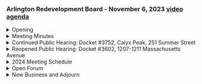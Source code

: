 ### Arlington Redevelopment Board - November 6, 2023  [video](https://www.youtube.com/watch?v=kVAklywVr7c) [agenda](https://arlington.novusagenda.com/agendapublic/MeetingView.aspx?MeetingID=1951&MinutesMeetingID=-1&doctype=Agenda)

<details><summary>Opening</summary> 
<details><summary>	 Rachel Zsembery - 93</summary>

> Good evening, it is November 6th, welcome to the Town of Arlington Redevelopment Board meeting this evening, my name is Rachel Zember, I am the chair of the board, if I could have the other members of the board present in the room, please introduce yourselves. Steve Everlock, good evening. Good evening, Eugene Benson. And we have Ken Lau joining us remotely, hi Ken. Yes, thank you. And we have the director of the Department of Planning and Community Development, Claire Ricker, joining us this evening as well. Thank you. Thank you, Claire.
</details></details>
<details><summary>Meeting Minutes</summary> 
<details><summary>	 Rachel Zsembery - 504</summary>

> All right, let's just go ahead and jump into our first agenda item, which is to review the meeting minutes from the last four meetings. We will start with the meeting minutes from October 2nd, and I will run through and see if there are any additions or corrections to the meeting minutes as posted, starting with Ken. I have none. Great, starting with Gene. I do not have any. Steve? No changes, Madam Chair. And I do not either. Is there a motion to approve the meeting minutes from October 2nd, 2023 as submitted? So moved. Is there a second? Second. I'll take a roll call vote, starting with Ken. Yes. Steve? Yes. Gene? Yes. The meeting minutes have been approved. We'll move on now to the meeting minutes from October 10th, 2023. Are there any additions or corrections, starting with Ken? I have none. Gene? I have none. Steve? No changes. And I have no changes either. Is there a motion to approve the meeting minutes from October 10th, 2023 as submitted? So moved. Is there a second? Second. We'll take a vote, starting with Ken. Yes. Gene? Yes. Steve? Yes. And I have none. And I may ask as well. Those meeting minutes have been approved. We'll move to the meeting minutes from October 16th, 2023. Any additions or corrections, starting with Ken? No. I have none. Gene? Yes. Two very minor corrections. Okay. On the second page, about halfway down, it says the Chair, it should be the Vice-Chair. And then about two-thirds of the way down, it says the Chair, it should be the Vice-Chair. Great. Thank you. Thank you. Thank you for those two changes. Steve, any other additions or corrections?  Nothing here. Great. We'll take, see if there's a motion to approve the October 16th, 2023 meeting minutes as amended. So moved. Is there a second? Second. We'll take a vote, starting with Ken. Yes. Gene?  Yes. Steve? Yes. And I may ask as well. And we will now move to the October 23rd, 2023 meeting minutes. I have one small change. While I'm pulling those up, I will see Ken, if you have any additions or corrections. No. Gene? None. Steve? None. So the only change I have in the second paragraph before the bullet points on the first page, where it says here, the Chair noted that the Board would need to decide whether or not they support the amendments, but they will not address each amendment unless specifically asked to do so. If we could change that to, can not address each amendment unless specifically addressed to do so. That's the only change that I have. And I will see if there is a motion to approve these minutes as amended. So moved. Is there a second? Second. We'll take a vote. Starting with Ken. Yes. Gene?  Yes. Steve? Yes. And I may ask as well. Those meeting minutes have been approved. And that takes us through agenda item number one.
</details></details>
<details><summary>Continued Public Hearing: Docket #3752, Calyx Peak, 251 Summer Street</summary> 
<details><summary>	 Rachel Zsembery - 34</summary>

> Great. We'll now move to agenda item number two, which is the continued public hearing for docket number 3752, Calix Peak at 251 Summer Street. And I will hand it over to Claire Ricker.
</details>
<details><summary>	 Claire Ricker - 105</summary>

> Thank you very much. I have spoken with the representative from Calix Peak several times over the past month or so about updated plans, site plans especially related to this project. And after careful consideration, they have asked that the Board close the hearing that has been continued since June for the, which refers to project plans that were submitted in, I believe it was May 23rd meeting. They will, they may come back with updated plans for a new special permit application. But at this time they are unable to come to terms with the property owner about the site and wish to withdraw.
</details>
<details><summary>	 Rachel Zsembery - 33</summary>

> Great. Thank you for the update, Claire. And as this is an administrative action, I will ask each member of the Board for their perspective to weigh in and we'll start with Ken.
</details>
<details><summary>	 Kin Lau - 9</summary>

> Are they planning to resubmit a different site plan?
</details>
<details><summary>	 Claire Ricker - 106</summary>

> I have heard. This is the last permit, so I just want to believe in the proof of the last permit or if it's off, I will recall to start again. It's my understanding that this is the third and final permit that is available. The Select Board did approve the host community agreement. Really the issue is with the, with Calix Peak and the site. If there is another appropriate site that they're considering, they haven't shared that at this time. I believe they were still trying to work out issues with the property owner, but did not want to continue this hearing any further.
</details>
<details><summary>	 Eugene Benson and Rachel Zsembery - 130</summary>

> All right, thank you. Gene, any questions or comments? I'm not clear whether they're withdrawing their application or they're asking us to close the hearing or they're asking us to rule no on the special permit application. They're asking us to close the hearing without a finding. What does that mean to close the hearing without a finding?  That means that they're withdrawing their application. So we would make a motion in that case to accept the withdrawal of the application and close the hearing for docket number 3752. And they would have to file a new special permit? They would have to start all over again and start a new special permit. Thank you. That answers my question. I have no objections to entertaining a motion to withdraw.
</details>
<details><summary>	 Rachel Zsembery - 207</summary>

> Great. Nor do I think that this has, there have been significant issues we still, they have yet to present in front of us and to belabor it at this point, I think we need to give them the time to see if this can work with their site and their landlord and then have them come back when they have a real project. Yes. Okay. Great. So is there a motion from the board to accept the withdrawal of the application for docket number 3752 and close the docket without finding? So moved. And can I amend in that they would need to file a new special permit application? Correct. With the stipulation that the applicant, should they wish to pursue this project in the future, return to the redevelopment board with a new, a fully new application. Would you accept that amendment? I will accept that. Okay. I will second then. Great. We'll take a roll call vote starting with Ken. Yes. Gene. Yes. Steve. Yes. And I'm a yes as well. So docket number 3752 has been closed without finding and should the applicant wish to pursue a new special permit, they would need to begin that process again. That's correct. Okay. Thank you.
</details></details>
<details><summary>Reopened Public Hearing: Docket #3602, 1207-1211 Massachusetts Avenue</summary> 
<details><summary>	 Rachel Zsembery - 221</summary>

> We will now move on to item number three, which is the reopened public hearing for docket number 3602, 1207 to 1211 Massachusetts Avenue, and I will turn it over to Director Ricker. So this is a request for a continuance of the permit, which is a three-year permit. Mr. Benson advised that given that the final appeal was exhausted in early December of 2020, we have until early December of 2023 to make a decision about whether to extend the existing EDR special permit for this project. The applicant has not indicated, you know, to my knowledge for which amount of time or for how long this permit would need to be extended, only that he wishes that it be extended to some point so that it does not expire in early December. We have no updated plans. It is still the decision still stands. And like I said, we have nothing updated. It is still the same project. I think they're just asking for a continuance of the permit. Great. Thank you. So at this time, I would like to invite the applicant, Jim Doherty, if you'd like to present your request and any other information that you think would be pertinent to the Board. If you could sit, please, so the microphone can pick you up. Thank you.
</details>
<details><summary>	 James Doherty - 292</summary>

> Thank you for having me. Thank you for agreeing to discuss this matter. As I submitted to the Board... Sorry. If you could just introduce yourself for the record. Oh, sure. My name is James Doherty. I'm the owner of 1207 Mass Ave. and 1211 Mass Ave. And collectively, the two parcels involved in this particular development. As many of you know, last time I was here, I mentioned that the hospitality industry, needless to say, was probably the hottest hit. I don't think many people would doubt that through the COVID experience that we had. Recently, going back to the last quarter, I mean the second quarter of this year, the hospitality industry and the jobs reports indicated it's kind of getting back. I think a lot of people have experienced that. I think even somewhat probably into 2002 as well. So I think the project has always been a very viable project. I think it would be a tremendous asset to the community, both from a development standpoint, from a revenue standpoint. And I'm here respectfully asking that it be extended. I did request a two-year extension as part of COVID-19 and then going back to the financial crisis downturn in the beginning 2008 through 10 period. There was similar legislation that was enacted during both of that event back then and then more recently COVID. But I'm here to discuss it with the board and hopefully we all share the goal of it was a vibrant project back then and I think it still is. We just need to get through COVID and I think we're through there. I think you're starting to see people invest versus before. I think they were trying to hold on to their assets.
</details>
<details><summary>	 Rachel Zsembery - 81</summary>

> I'll turn it over to other members of the board in just a minute, but I do have a couple of questions for you. And I do want to say that the hospitality business is one of the businesses that I work in and it's been very vibrant for the past two years. So it's disappointing to me to see that there has not been progress on this site. How far away are you from submitting drawings to the building department?
</details>
<details><summary>	 James Doherty - 23</summary>

> I have nothing mocked up right now for that. That wouldn't happen until something concrete is nailed down for the reuse of it.
</details>
<details><summary>	 Rachel Zsembery - 25</summary>

> Until something is concrete? What is not concrete?  You have an approved site plan, what is not concrete that needs to be nailed down?
</details>
<details><summary>	 James Doherty - 19</summary>

> We need to acquire an operator to operate the hotel and we would need to work through that financially.
</details>
<details><summary>	 Rachel Zsembery - 10</summary>

> You have no progress on an operator at this time?
</details>
<details><summary>	 James Doherty - 15</summary>

> I'm not prepared to tell you tonight that we're here to introduce an operator, no.
</details>
<details><summary>	 Rachel Zsembery - 44</summary>

> That answers my questions. The other interesting thing about the project a few years ago was the restaurant, which was going to be a sit-down nice restaurant. I wonder if you have anybody, company lined up for that sort of restaurant at this point?
</details>
<details><summary>	 James Doherty - 37</summary>

> The restaurant is geared off the hotel use itself. So we would not entertain renting out or identifying and committing to someone for a restaurant until the hotel operator is selected. It just doesn't work that way.
</details>
<details><summary>	 Rachel Zsembery - 30</summary>

> Can you tell us the steps you went through between when you got the special permit and now to attempt to make this project happen during the past three years?
</details>
<details><summary>	 James Doherty - 302</summary>

> Sure. Well, the past three years, just to dial it back for everyone, this project was initially discussed when the RFP went out in terms of the 2016 timeframe. The property was not even controlled and we didn't get in front of the ARB until I believe it was the summer to early fall of 2019. I believe the second hearing was in January 28th, maybe of 20, just before COVID. And I think the approval was done in June of 20. To be honest with you, me, like many property owners at that point, we're very uncertain that we're taking care of a lot of people that were unemployed, that we provide housing for. I was taking care of a mortgage on one of those properties and keeping commercial tenants that easily could have been put to the door in their places. Simultaneous, we continued some discussion with some people that had been interested in the project, but needless to say, they were not in a position to pull a trigger on building. As a person who's in valuation for a living and have a lot of clients who are also in the hospitality business, I don't think many people saw much action at all well through 20, 21, and well into 22. In terms of new construction, that wasn't already financed or committed to contractually for other obligations. So we've done a tremendous amount of effort. We are the people who have put a lot of money, who have paid a lot of money for that property, and are looking to move forward. Just to digress, in the initial hearing, there was a lot of noise around the hearing itself around the project. A lot of those accusations and undercurrent of some of those discussions were not appreciated, still unappreciated.
</details>
<details><summary>	 Rachel Zsembery and James Doherty - 54</summary>

> Excuse me, if you're not going to speak directly, we don't . . . I'm not . . . I'm getting . . . I think I deserve to get to the point. You're very general right now, and I either need you to be really specific or tie this back to the request.
</details>
<details><summary>	 James Doherty - 81</summary>

> I'm fine with the comments I've made so far. I'd just like to wrap up, including comments that were attributed from this board on cable TV about the economics of that project and what the status was. This has been over the course of the last year, year and a half. Not one of those people from the department, from this board, before making any of those statements ever spoke to me. That's what I'm referring to, very specifically. Thank you.
</details>
<details><summary>	 Rachel Zsembery - 9</summary>

> Have you closed on this property with the town?
</details>
<details><summary>	 James Doherty - 18</summary>

> I've closed on it a long time ago. So all of . . . it's been fully transacted.
</details>
<details><summary>	 Rachel Zsembery - 7</summary>

> You're in full possession of the property.
</details>
<details><summary>	 James Doherty - 8</summary>

> I am in full possession of the property.
</details>
<details><summary>	 Rachel Zsembery ? - 37</summary>

> Thank you. Steve?  Oh, sorry. Another question. When you were here last time, here meaning the ARB, and we approved it, you were anticipating that this would be a boutique hotel. Is that still your goal?
</details>
<details><summary>	 James Doherty - 257</summary>

> That's what I'm here requesting the extension for. Gene, you see what's being built in this town. You know what I do for some of my investments, okay? I could have built residential there a long time ago. I could have built it going back into the 17-18 time frame. I could go out and I could do it tomorrow. I'm here because I was from this town. I am from this town. I'm making a major investment not far from you, where I grew up in Jason Heights. I know that house. I grew up there. Did you?  Yeah. Yeah. I could turn around at any moment and change the direction, okay? The economics involved in this project as a proposal to this town, two, the undercurrent of why going three directions. directors of planning and community development back, where they initiated the whole concept about mixed use was to get commercial revenue in this town and somehow create classification as a way for taxpayers to be able to afford to live in this community. This is the only real project that somehow advances that, and I know there's been a lot of discussion on all these projects that have come through. So I sit here tonight continuing to extend my willingness to try to make a good project succeed for myself, my family, and for the town. And to the extent that the board elects not to extend it, I'm fine. I'll move on. I just want to be abundantly clear with that, okay?
</details>
<details><summary>	 ? - 61</summary>

> Any other questions? Yeah, I have a couple other questions. I guess this is not a question, just . . . you're sounding awfully defensive, and I'm not sure why you feel like you need to sound defensive. We really haven't . . . Sure. We haven't really made any decision about this, and we're here to listen and to understand.
</details>
<details><summary>	 James Doherty - 11</summary>

> I am defensive, and I'll tell you why in a moment.
</details>
<details><summary>	 Rachel Zsembery - 48</summary>

> That wasn't a question, I don't think. No. Right. It was a statement. You had mentioned in some previous times the legislature during periods of economic downturn did extend special permit terms, but I don't think they did it that would affect this. Am I right about that?
</details>
<details><summary>	 James Doherty - 283</summary>

> I did not dive that deep. I think the result was because it had more to do with how people went through a lot of permitting process, boards went through a lot of permitting process, and the goal was not if you . . . in a recession, which could be synonymous with what a lot of people thought were going to happen, and did happen to a lot of people during COVID, that really, how are you going to come out the other side? And if I could, because you asked, you inferred it, so I think I'm entitled to respond to you felt that I was defensive. I believe, as all the board members know and the director knows, I've been trying to get dialogue going on this matter since last fall. I've gone months on end of communication to have this discussion, and here we are, as you thankfully noted at the last meeting, that we're at the 11th hour, okay? And again, I'm here not begging, asking, coming how I approached this project when I first put it in, as a economic development package that we can all discuss what the value of that piece of property was without the benefit of knowing that you were going to enter into something that was going to be a joint venture. I'm going to be honest with you. I've never felt a love, never, and I'm not looking for love, okay? I'm looking to work together. Thank you. Do you have any other questions?  Yeah, I do. I do have one other question. I appreciate it. Let me finish my answer, but I'm all done. We're all set. Thank you.
</details>
<details><summary>	 Eugene Benson - 119</summary>

> Yeah, I know. I am too. In the time since we issued the permit, there have been some changes in zoning that would affect the building were we to issue the permit now. Examples include the requirement for solar on a roof, the extended stretch code, things like that. And I'm just wondering, I'm just wondering out loud from my colleagues on the board, if there's a way for us to extend the permit, but also impose those other conditions that would have been in place were we to issue the permit now instead. We can certainly discuss. I think that any extension of the permit, we would need to discuss what the conditions are for that extension. Steve?
</details>
<details><summary>	 Stephen Revilak and Jim Doherty - 84</summary>

> Let me just ask, do you have any thoughts about that? I'm glad, finally, I get to respond. It doesn't sound like anybody wants to hear my response. I'll give it to Jim to weigh in on whether or not we can impose any type of restrictions. Yeah, I just have one question. You're essentially looking, you're not proposing any change to the plans that were approved in, what was it, August of 2020? I am not, correct. That's all I have, Madam Chair.
</details>
<details><summary>	 Kin Lau - 131</summary>

> Great, thank you. Ken? Yeah, I'm still supportive of this project. When it first came through, I thought it was a very nice project that would add to the town. The only stipulation I would probably add is, I'm supportive of the two-year extension, but in one year's time, I'd like them to come back to the board and tell us what the progress is in that year's time, so that things are still moving forward. And what they have done in that year is try to keep the communications open between us. It's a two-way dialogue. So if we meet within a year, say, here's what we've done, and then if you don't, then I would say the extension ends at that one-year time. Otherwise, you're looking for two years.
</details>
<details><summary>	 Rachel Zsembery - 140</summary>

> Great, thank you, Ken. We'll certainly discuss that after we take public comment. I think that any conditions that we would impose, we would want to discuss after public comment. So at this time, are there any other questions for Mr. Dougherty before we move to public comment? Can I make one last comment? I don't think we have any other questions. So I think at this time, we'll open it up for public comment. So any member of the public who's joined us this evening who wishes to speak regarding the request for extension for this project, if you could please raise your hand. Thank you. And for anyone who is speaking this evening, I will remind you that you will have up to three minutes. Please introduce yourself by your first and last name and address. Thank you.
</details>
<details><summary>	 Susan Stamps - 323</summary>

> Hi, thank you. My name is Susan Stamps, 39 Grafton Street. I'm a town meeting member and a member of the Tree Committee, although I am not. The Tree Committee did not have a chance to discuss this matter. I emailed the – I only recently found out about this hearing, and I emailed the Redevelopment Board three items that I wanted to consider earlier today, and I'd just like to tell you what those were. One is – the first is that the 2020 Special Permit Section 7A approves planting of so-called flowering pear trees, and as a member of the Tree Committee, I understand that our tree warden no longer plants flowering pear trees because they've been proven to be brittle and invasive. So I would ask that you require the developer to consider – to consult with the tree warden and plant a species recommended by him in writing, or alternatively, to use the Tree Committee's list of recommended urban trees on the Tree Committee's website, ArlingtonTrees.org. Number two, as Mr. Benson pointed out, there have been some additions to the local laws since this permit was originally approved, and one of them is Section 6.3.1 of the Zoning By-law, which requires a developer to plant a street tree every 25 feet along the development, and I would – that is critical to allaying the effects of urban heat island during development and on the streets, and I would ask the Redevelopment Board to include that in any approval of the permit. And then third and last would be what Mr. Benson brought up, which was that since then the Town Meeting has passed the so-called Municipal Opt-in Specialized Stretch Code, known as the Specialized Stretch Code, which has much stronger requirements for energy-efficient building, and it would be a tragedy to have this project go forward without those newer energy provisions that the Town Meeting has requested. Thank you.
</details>
<details><summary>	 Anne LaRoyer - 125</summary>

> Thank you. Any other members of the public wishing to speak this evening, please? Anne LaRoyer, 12 Pierce Street, a neighbor of this site, and I've had a lot of concerns about the project from the very beginning, but the fact that it may be delayed even longer means that the site remains unimproved, and it's not a very attractive site. One of the arguments to make the hotel in the first place was to clean up the property, but it hasn't been cleaned up, so I'm just concerned about how much longer it's going to stay in its rather untempered state. I know there's lots of other issues, but that's just an immediate concern of how long it's going to be left. Thank you.
</details>
<details><summary>	 Rachel Zsembery - 155</summary>

> Thank you. Any other members of the public wishing to speak this evening? Okay, seeing no hands, we will close public comment and turn it back to the Board for discussion. I'm sorry, did I miss somebody? Okay. So Ken has suggested that he is in support of the two-year extension with a request for in one year's time there to be progress. I'm concerned that no progress has been made and that two-year extension is too long and there is too long to go if we offer an extension at all. Like Ms. LaRoyer indicated, the site has not been maintained, and it continues to really be a challenge for the community that nothing has happened here. And to Gene's point, quite a lot has happened in the intervening years, and I don't have a lot of confidence that this is going to move forward, even with the extension. Gene, what are your thoughts?
</details>
<details><summary>	 Eugene Benson - 164</summary>

> I guess the concept, I think, is still a worthwhile concept. It's hard for me to judge whether it could have moved forward during the three years because Mr. Dougherty says it can't. You're in the business, and you say, yes, these things have moved forward in the past three years. I think two years is too long. I'm not sure what I would do. I'm not sure what I would do, but if it were shorter than two years, and if it had to comply with all of the current zoning, including what town meeting just passed, well, I think what town meeting just passed doesn't affect it. No, we can't require that yet. Well, we can, because once it's passed. Once it's passed, yes. Once it's passed, but none of it affects it. But I think all of the current zoning, which would, you know, things town one, I'd consider it, but I want to hear what everyone has to say. Sure.
</details>
<details><summary>	 Stephen Revilak - 183</summary>

> Steve?  Yeah, regarding the enhanced stretch code, that's basically a building permit requirement, is it not? Yes. So it's not something that we would, you know, it's the condition, if the applicant were to get a building permit, he would have to build to those codes. Correct. There is no, yes, Ken was just weighing in as well. Because there has been no building permit application, he has not circumvented needing to comply with that. Yeah, I'm tending to agree with Mr. Lau in that I'm okay with a two-year extension, but I would like to see evidence of movement after a year. And I do agree that there, with some of the suggested condition modifications, like to the tree species and compliance with the tree planting bylaw, like a tree every 25 feet on frontage. In other words, basically, if we were to extend it, I'd like to see us include conditions that are in the bylaw today. So those conditions would be the 6.3.1, the street tree plantings, the compliance with the solar bylaw? Yes. Gene, am I missing any?
</details>
<details><summary>	 Eugene Benson - 158</summary>

> I can't think of any, but I think if we say we would have to comply with the current zoning bylaw, not the bylaw in place when we issue the special permit. I think the challenge, I think we need to be more specific about that, to be honest, because I think we need to make it clear to, I mean, if we're going to request that, I think we need to be clear with the applicant, rather than having them have to go through and scrub as to what the specific requirements would be. I think that that's only fair. So, you know, we could, nothing is going to happen in the next two weeks. So we certainly could continue it and make sure that we work with Claire to make sure that we have a full list of those items. I think that the two major items are the street trees and the solar bylaw. Yes.
</details>
<details><summary>	 James Doherty - 37</summary>

> Madam Chair, I would be happy with those provisions and just changes to the planting plan. The planting plan?  In terms of the request that they comply with the tree committee's current list of approved species.
</details>
<details><summary>	 Kin Lau - 207</summary>

> Yes. Ken, any other conditions that you would want to put on any extension? I just want to say that I think the time frame that I said, about a year and two years, is pretty fair. I just want to clarify that within that year's time, I think we want to know, you know, have they reached an agreement with a hotel flight? That's the kind of stuff I'm interested in. I just don't want them to say we're still in progress. I want names of the hotels they've been talking to. Have they entered into contact with an architect to start the working drawings for a building permit at the end of the two years? That kind of stuff. It's going to take about, roughly about nine months, maybe a year, to produce the full set of drawings and the value engineering or whatever for the hotel. So, within that one year time, we'll know. Has an architect been hired?  Has the hotel flight been determined? And I think that is fair to not force them into something rough, you know, and keep it going. So, I just want to reiterate that that one year, I think is pretty fair. That's all I'm saying.
</details>
<details><summary>	 Rachel Zsembery - 94</summary>

> Thank you, Ken. I think one year is too long to wait for an update. I agree with you. I think it's going to take some time for the full design and development team to create the documentation that's ready for permit. But if we extend it, I would want no more than six months and update. Because, again, I think that we've gone this long with literally no movement. And for, I think we owe it to the community to keep a tighter eye on this to make sure that it moves forward.
</details>
<details><summary>	 Rachel Zsembery and Jim Doherty - 92</summary>

> You're saying two, six months? A six month and a one year update and still keep the extension? I think that would be a compromise. I'm suggesting that as a possibility. Again, just to ensure that in another year we don't have the same situation that we're in right now. Okay. Because if we are, you know, at some point we have to say, you know, should this project continue as originally approved, which was started back in 2019, or is it at that point something that needs to be fully re-permitted?
</details>
<details><summary>	 James Doherty - 33</summary>

> I'd be okay with a six month first initial progress, one year, another, with the full extension being two years, or the permit and ballot for two years. I'd be okay with that.
</details>
<details><summary>	 Eugene Benson - 36</summary>

> Gene? I'd be interested in hearing from Mr. Daugherty about whether he can meet this time frame. Great. Mr. Daugherty, can you speak to a six-month progress check-in if it's important to grant a two-year extension?
</details>
<details><summary>	 James Doherty - 234</summary>

> I have no problem with the six-month check-in. I was going to mention this earlier. I'm the person paying the bills. I will tell you, we won't be sitting here in another year unless I'm going to build a hotel, talking about a hotel. We may be back here in six months if that doesn't happen, and I will be letting you know I will be building something else. I'm the person that's carried this for the time. I appreciate your insight and everyone else's concern. It was an automotive use before I bought it. It can continue to be an automotive use. I'm trying to do something better here. I'd appreciate your support. Thank you. Just to be clear, while I have the microphone, I'm not trying to be disagreeable, but I think it's wholly unfair to ask me if I should accept some of the changes to the bylaws that have a cost effect to me, while not also acknowledging, I believe, that the FAR on that site went from 1.5 to 3.0. So if we're going to open things up, then I think we should be discussing that as well so that there's even balance to both sides. So I'm not saying yes or no to anything, but I'm just saying when you talk about some things that went through, the FAR for that site, as you all know, has doubled.
</details>
<details><summary>	 Rachel Zsembery - 125</summary>

> It has. And actually, that's something that if you did want to take advantage of that and wanted to ask the board to reopen the permit or to start a new permit to be able to take advantage of those items, you have not started construction on that site. You've not submitted anything. You are wholly within your rights to be able to do that. So that is certainly not a threat to the board. It is certainly not something to be used as a threat to the board, but it's something we would embrace if that is something that you wanted to take on, to relook at the FAR, that we would be more than happy to discuss what that process would look like.
</details>
<details><summary>	 James Doherty - 232</summary>

> I greatly appreciate that, but I also want to be abundantly clear. There was no threat there. My thing was very simple, that, you know, you're asking for someone to expend more money on something, and I'm not even necessarily opposed to it, but I'm just saying if we're going to have that dialogue, we should have it in a holistic way so we can look at all of those things. All I'm saying is, as much as I'd like to tell you, I would do that yesterday. The bottom line is, we have something that we've had a lot of input from people, good, bad, and different. We have something that's approved. Not what I wanted, not what you wanted necessarily, but it's there. So I'm trying to be more practical, and I'll be frank. You guys know it. I know it. No operator is going to walk in there and say the rooms are perfect, the restaurant space is perfect, the vent coming through the roof is perfect. So there was going to be some type of minor engineering changes. So I'm with you on the big scheme of things, and I have a lot of relatives that have been with you for a long, long time, but I wanted to do something that I felt was extremely tasteful and beneficial to the town. So I appreciate all your time.
</details>
<details><summary>	 Rachel Zsembery - 172</summary>

> I think that the most important thing, again, the town sold this parcel for this project to happen. And so to us, as a board, and maybe I'll just speak for me, and you all can as well, to me the most important thing is that the town who sold this property to you with the promise that this would be developed, this was then handed to the redevelopment board to ensure that we worked together with you for a project that would be built. And so the most important thing I think that now rests on this board is that we figure out the best cadence to work together with you to ensure that as the select board conveyed that property, that that property is used for the best outcome for the town. We all want to see this project built. Everybody in that community wants to see this continue to lay vacant for another three years. And so the check-ins are the only vehicle at this point that we have-
</details>
<details><summary>	 Jim Doherty - 263</summary>

> I'm not opposed to it. I'm not insulted by it. To make sure that that moves forward. I just want to make sure that throughout the process, we have going to what you just mentioned, get to that because I will just tell you, it was sorely missing before. Not from the board per se, but I'm going to just give you one example. They had in Arlington Heights, just the beginning meetings of the Arlington Heights Neighborhood Association. I went to the meeting at Allen School, the first meeting they had. I then followed up with someone who's no longer employed here and asked them if I could get the contact name for that group. They said, they don't want to be contacted. Give me your name if they want to talk to you. I just didn't feel that that was an economic development process type thing. So I'm all for you. I'm trying to be positive. I'm moving that way. I don't look in the rear view mirror. So I'm very happy with what you just mentioned at the end there, because it's been a lot of pressure on me personally, and I'm not crying, don't get me wrong, but I'm not a dumb person. When you know you have 3.0 and you get approved for 1.67, it doesn't take a math scientist to figure out what's more beneficial, but that's not always the case. But we may get there for other reasons. So I appreciate your time, and I know you want to keep me brief. I don't blame you.
</details>
<details><summary>	 Rachel Zsembery - 49</summary>

> Okay. So I just want to turn it back to the Board, because we either need to decide we have a finding this evening or we need to continue this for another week. So Steve, would you like to weigh in on where you're currently leaning at this point?
</details>
<details><summary>	 Stephen Revilak - 146</summary>

> Yes. So I take Mr. Doherty's point that the bylaw has changed in multiple directions, and yes, if he were to reapply today, there would be a much higher FAR limit. So I'm more inclined to, I think I am at this point more inclined to do sort of just like a clean extension, so no change to conditions, no change to the plans. But with the check-ins as, you know, have been described earlier, if there is mutual agreement to, if Mr. Doherty would want to, you know, basically reopen and bring forward a different set of plans that conform to the current bylaw, you know, then we, you know, possibly building to a higher FAR, then, you know, I think that's something we can That's a separate discussion around whether or not, yeah, that's a separate discussion. But for now, I'm thinking clean extension.
</details>
<details><summary>	 Eugene Benson - 145</summary>

> Okay. Gene? I'm okay with the two years. I like the idea of a check-in at six months and one year. I'm not okay with the clean extension, because we could just as easily say no, and then he would have to start all over again, and he, I'm not sure he can get up to FAR of three on that site anyhow, but I would, and the two things are not very expensive. You know, the tree planting bylaw is not expensive at all, and the solar bylaw will pay for itself in a relatively short period of time. So I would like those added, and I would like us to sort of make clear that if there are significant changes to the project, for example, if it's no longer a boutique hotel, but it's a chain hotel, that's not going to be acceptable.
</details>
<details><summary>	 Kin Lau - 126</summary>

> I am in full agreement with your suggestions, Gene. Ken? I'm in agreement with Steve. I'd like to keep this as clean as possible. A two-year extension with the check-in at six months and one month, and I leave it as an option, an owner's option, Mrs. Donovan, to look at some of the changes, but not to go back and revisit the city that was renamed before. Yes, we could have, I think if we add a new one after we, you know, just give a text. If we just have, after we say yes, and then we add things on, because I don't believe So I'm going to leave it at that, and say I agree with Steve, and I would vote for that.
</details>
<details><summary>	 Rachel Zsembery and Board - 321</summary>

> Okay, well, we're going to need to hash this one out, because I will not vote to extend it if we aren't able to do the requests for the additional compliance with the new street tree by-law and the solar by-law. Gene, I'm not sure what your position is. That's the way I feel, also. So, And if we're deadlocked, the permit's going to expire in a few weeks. Is the, does extending a permit require a two-thirds vote? Because it would take a two-thirds vote, it would take four to grant this. Right. So, if, like, just, you know, counting the votes, if two vote no, then that's, you know, then basically the permit runs out. And I would not vote no if there were additional conditions on it, because I would like the applicant to have a, I'd like to give the applicant a little more time. I do understand, you know, the effect that the pandemic had. So, we're giving him more time. He just has to do two minor things. Yep. So, you would be, so we need to find out whether we need four extension. There's no answer. I looked at it. You already looked at it? The, yeah, there's nothing in our by-law about that. That talks about the extension? Or in 48. Okay. About that. But I think the, to me, the better interpretation is we need four. I would agree. I would agree. So, Steve, so you could get behind the, or could not. I could. You could get behind requiring 6.3.1 and the solar by-law to be required, as well as the current, the list of. The tree species. Tree species that are currently approved by the tree warden. I would, I would prefer a clean extension, but I could get behind the provisions that you stated. Okay. Ken, is that something that you could get behind? Or would you be opposed?
</details>
<details><summary>	 Kin Lau - 468</summary>

> To those provisions. You're not going to vote yes. Then it's a new, right? I mean. It doesn't really matter what I say. Well, we would again, we would if it if we need for again, because we are only a board of four right now when we need for votes to move this forward, we would, you know, either need you to accept that compromise, or we would not be able to move forward this evening and we need to continue and have further discussion. Well, I think the tree thing is pretty minor. One or two trees is not going to kill the project. What I'm concerned about is the solar. Okay, you're saying we're saying we have to meet the solar requirements of putting solar panels up there. And that project was never designed to have solar panels up there. All right, so that's going to change the whole architecture how that thing looks. So you're I think you're just adding something on that's going to really change the whole character thing where we had approved already. So where we had rooftop units, there was a farm that was closing by fences between the two cores. There's very little room for solar panels that go up there. Or something else is going to change is that I don't know what I'm not sure what the consequences is by just simply saying we're going to meet the new requirements. The solar bylaw has exemptions in it. If the roof can't handle it, if it's pointed in the wrong direction, if it's shaded. So if it doesn't meet any of those requirements, it shouldn't be very difficult for solar to be added to the roof. So what I'm saying is, if it is, if you come back and says I can't add solar to the roof because of the following reasons that it met the obligations, then our obligation to add it to the roof is then no longer valid. And all it is is the trees, adding some trees. Correct, but the onus would be on the developer, much like with many, many items that are in the zoning code to ensure that they have made the effort towards compliance. There are a number of exemptions in the solar bylaw. And he could explain how he meets one of the exemptions. And then if he does, he doesn't have to do it. But if he doesn't meet any of these exemptions, then he would have to do it. And the building's not completely designed yet. So I don't think it's a burden. I will go along with compromise, just because I want to see this project go forward. And I'll leave it up to Mr. Berry to decide if he wants to do so or not.
</details>
<details><summary>	 Rachel Zsembery - 395</summary>

> Okay. So is there a motion from the board to approve a two-year extension with regular six-month check-ins over that two-year period with the redevelopment board, with the conditions that the current zoning bylaw sections 6.3.1 for street trees and 6.4 for solar energy systems be incorporated into the project, as well as the tree plantings for the project be specified in accordance with the current approved list of species by the town? And can we pick a date as opposed to two years? So the permit would expire, as I figured this out, on December 8, because that was the date three years ago of the court decision. So we would extend this to December 8, 2025. Thank you. And yes, I think we can do that. And we can work as we go through our list of meetings. In our next agenda item, we can identify which meetings we would like the applicant to come back and provide updates for this year. Would we like to, in terms of crafting a motion, we've settled on when two years is. Would we like to settle on when six months is? That's what I'm saying. What I'd like to do is make sure that we look at our, and I could do that now. Might as well. So our 2024 meeting schedule. Be May 6. Which may be in the middle of town meeting. So let's call this, which should be fine because, yeah, let's call it May 6. Okay. Okay. All right. So is there, let me restate the motion. Is there a motion to extend this special permit two years to December 8, 2025, with regular six-month check-ins, the first of which being May 6, 2024, and the future date set thereafter, with the additional provision that the applicant comply with Section 6.3.1 for street trees, Section 6.4, the solar bylaw, and that the tree species that are specified within the project are in compliance with the approved species as approved by the town. And Section 6.3 public shade trees. You didn't mention. I did. Yes. 6.3 shade trees and 6.4 solar bylaw. Okay. I will. So move. I will second. Great. We'll take a vote starting with Ken. Gene. Yes. Steve. Yes. And I'm a yes as well. Thank you very much. We will now close. Docket number 3602, 1207-1211 Mass Ave.
</details></details>
<details><summary>2024 Meeting Schedule</summary> 
<details><summary>	 Rachel Zsembery and Others - 1150</summary>

> Let's now move to Agenda Item Number 4, which is the 2024 ARB Meeting Schedule. Claire, thank you for drafting this meeting schedule. I'm sorry, I'm just trying to pull this up, give me a second. Here we go. So, as is typical, I believe that the base schedule has us meeting the first and third Monday of every month, with exceptions made for holidays and other times of year when it is more challenging to meet. I did want to identify, I believe that the April 15th meeting date is during school vacation week, so I wanted to see if we could move that date either to April 8th or 22nd. I'm assuming that the 22nd is Passover, so that wouldn't be a great date. So maybe we most likely will need additional dates leading up to town meetings, so I'm wondering if the 1st, the 8th, and the 29th become our three dates in April. Is there any objection to that? So rather than April 15th, that's just a challenge for me because it's school vacation week and my plans are not yet fixed. So my thought was April 1, April 8, and April 29th is the three April meeting dates. And then the other dates I wanted to look at were the July dates and any August dates. That's a long period where we don't have any meetings right now in July. So unless we already have a challenge with July 15th, was rather than July 8th to do July 1st and 15th and maybe the 5th of August, we can always eliminate if, you know, again I know the people's plans aren't fixed yet, but I'd rather have a couple of dates in there because that was a challenge I know this year without having those dates on the calendar. So I wanted to propose that and see what the board thought. Do we do August as a tentative because we normally have taken August off? Correct. Would you be okay, Ken, with July 1st and 15th rather than the 1st and the 8th? Just to give us a little bit further into July as the meeting date. Either way is fine with me. Okay. And then let's do a tentative date for August 5th. Can I have one more request? Yes. Can we schedule in a retreat for the board members for next year's direction and issues? Yes, we talked about doing that once the new board member was on board. One of the items that I'd like to put on the agenda for our next meeting in two weeks is to talk about the schedule leading up to Springtown meeting because that's going to be the Arlington Heights Business District. Congratulations on a great show at Falltown meeting, but we've got to jump right into Springtown meeting prep. I'm actually looking forward to that. I am too. There's a lot of excitement in the community about that one. I think that, Ken, to your point, perhaps we look at an early December date or an early January date, but we need to schedule something, I think, where, again, we bring in the new board member and talk through. I have quite a list of items that we had earmarked potentially for 2024 Springtown meeting, and we, sooner rather than later, need to go through and determine which of those we are, in fact, going to move forward with. We can do that at the retreat. That's typically a great time to do that. We obviously will do that in one of these public forums as well. Not that the retreat isn't public. That is public as well. What are your thoughts, Ken, on dates for that? Or Claire? I'll request. We had talked about doing the retreat in early December. Yes. I think when it came up before. I think December is better than January. And Shana will be on after the 20th. I saw that our fifth board member is going before the select board on Wednesday. Correct. Correct. So they would. That's correct. I'm in the wrong year. That's not helpful. They would be available for the 20th, the meeting on the 20th, November 20th. So just looking ahead, Saturdays are all soccer all the time for me. So they can be a little bit challenging. I can make that work. Sundays are a little bit better. I'll, for the sake of putting a pin in something, what about? December. Third. Third. We could potentially make that work. Contingent upon the availability. It's a Sunday. It's a Sunday. I can make a Saturday work there just a little bit more logistically challenging. I can do December 3rd. So do we want to tentatively look at December 3rd? And we can finalize that date on the 20th. Sure. Hopefully before then we can communicate back and forth. And if we need to identify a backup date, we can do that. Great. Okay. Fabulous. For the schedule. Yes. I cannot be here on June 3rd. Okay. Then let's find another date for that one. Can we do June 10th and 17th? Sure. Would we want to? 10th and 24th. The other thing we could do, we could run off schedule a little bit in June and do 10th and 17th. That's fine. Thank you. All right. 10th and 17th. One more request. Yep. On the retreat on the 3rd. Yes. Can we get an update on past projects that we've approved already to date?  Where the status of that is? You know, the project next to the CVS, where that's staying right now. Some of the other projects that we've approved, you know, they're probably two years in. Some may be three. Some might be one year in. I just want to know where everything is standing right now with all the projects we've done in the last, say, three to four years that's been approved. Okay. Is that too much to ask, Claire? I will do the best I can. But I should be able to provide an update, at least, on everything we've done in the past year or two, for sure. I can see how far I can go back, though. Okay. Thank you very much. Sure. Great. Any other requests? We can put together an agenda for that retreat ahead of time and circulate that for review. Okay. Great. All right. So, let's see. Let me come back to my agenda. So, do we need to vote on this board schedule as amended? We will. Okay. Is there a motion to approve the board schedule as amended? So moved. Is there a second? Second. We'll take a vote, starting with Ken. Yes. Gene? Yes. Steve? Yes. And I'm a yes as well. The board schedule for 2024 has been approved. All right. Let's close agenda item number four and
</details></details>
<details><summary>Open Forum</summary> 
<details><summary>	 Rachel Zsembery - 36</summary>

> move to agenda item number five, which is open forum. Does anyone who is still with us this evening have anything you would like to share? Seeing nothing, we will close agenda item number five and
</details></details>
<details><summary>New Business and Adjourn</summary> 
<details><summary>	 Rachel Zsembery - 9</summary>

> move to agenda item number six, new business. Claire?
</details>
<details><summary>	 Claire Ricker - 65</summary>

> The only new business I have to share with the board is your fifth member. I had an interview with Jim Feeney, and she still is very graciously agreed to become a member of this board to be confirmed by the select board on Wednesday and then sworn in and at your meeting on the 20th. Fantastic. Great. Thank you for moving that forward. Sure.
</details>
<details><summary>	 Eugene Benson - 93</summary>

> Gene? I have two things related to the town meeting addressing the MBTA communities, and we didn't really have a chance to discuss this ahead of time. I think we, I'm not sure who the we is, needs to put together an application for site plan review, so when someone comes in and, you know, it's no longer EDR review, but their site plan review, that we have that already for when the first one comes in. So I don't know, Claire, if you and the department want to do the first cut.
</details>
<details><summary>	 Claire Ricker Eugene Benson - 322</summary>

> Sure. We can put together a draft. Absolutely. I think that would be great. If not for the 20th, then certainly for the board retreat or the fourth, meeting on the fourth. Yeah. Yeah. And that would include, that would go into the rules and regulations as well. We'd need to include. Maybe we need to look and see, because I don't think the EDR applications. It's not, but I think we had it earmarked, and I have it in my notes, that there is a section of our rules and regulations which does need to be, which does need to address site plan review. Okay. And the other is, maybe a report next time on where are we on the inclusionary zoning piece and what's going to be happening. And I think just the general application process as well. That's something that would be great for us to be able to publicly report on. Sure. Oh, yeah. I guess I could have shared this as part of new business. I did have a conversation with the state, excuse me, with the, well, with both the state and the consultant on the economic feasibility analysis that is progressing. MAPC is our consultant there. We are, we plan to, I did speak with the state. They said, you know, please use their regular portal to submit our final NVTA communities language. You know, this was sort of in concert with them trying to do a pre-adoption review for us. So they do have all of our documents. They'd just like for me to formally submit them again. And this will be done in a parallel process with the Attorney General's submission. So I have some folks on staff working on that. Some folks on staff working on the submission to EOHLC. But they will be done on a parallel process. And working with the city clerk on that as well. Town clerk, sorry.
</details>
<details><summary>	 Rachel Zsembery - 58</summary>

> Anything else, Gene? So we're going to put in the NVTA community zoning before we put in the inclusionary zoning because that's not going to be ready as quickly, right? That's correct. Okay. Yeah. The state knows it's coming. And that's why that's written in that way. So that they can do their review. Right. Anything else? Steve?
</details>
<details><summary>	 Stephen Revilak - 79</summary>

> So it's fall. So there is an organization called the Massachusetts Citizen Planner Training Collaborative. And every year they put together a set of courses that are held virtually. They're fairly inexpensive and they deal with kinds of things that planning and zoning boards that come up in the context of planning and zoning boards. Their schedule was posted, I think, last week. And I believe there is a module on site plan review, which I'm hoping to attend.
</details>
<details><summary>	 Rachel Zsembery - 66</summary>

> Great. Fabulous. Thank you for doing that, Steve. Great. Any other questions? No. I'm all set. I just spilled tea all over myself. Oh, no. Well, with that, is there a motion to adjourn? So moved. Second. We'll take a vote starting with Ken. Yes. Gene? Yes. Steve? Yes. And I'm a yes as well. This meeting is adjourned. Thank you. Thanks, Ken.  Thank you.
</details></details>